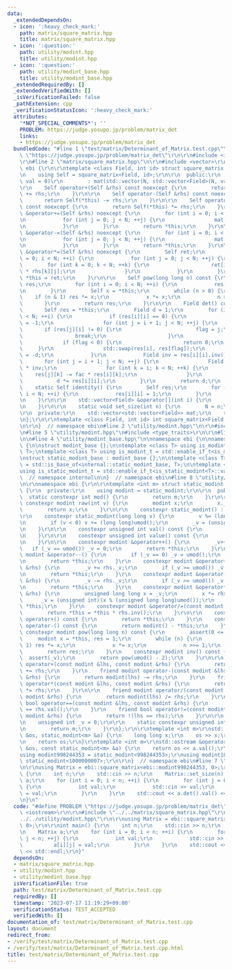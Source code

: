 ```yaml
---
data:
  _extendedDependsOn:
  - icon: ':heavy_check_mark:'
    path: matrix/square_matrix.hpp
    title: matrix/square_matrix.hpp
  - icon: ':question:'
    path: utility/modint.hpp
    title: utility/modint.hpp
  - icon: ':question:'
    path: utility/modint_base.hpp
    title: utility/modint_base.hpp
  _extendedRequiredBy: []
  _extendedVerifiedWith: []
  _isVerificationFailed: false
  _pathExtension: cpp
  _verificationStatusIcon: ':heavy_check_mark:'
  attributes:
    '*NOT_SPECIAL_COMMENTS*': ''
    PROBLEM: https://judge.yosupo.jp/problem/matrix_det
    links:
    - https://judge.yosupo.jp/problem/matrix_det
  bundledCode: "#line 1 \"test/matrix/Determinant_of_Matrix.test.cpp\"\n#define PROBLEM\
    \ \"https://judge.yosupo.jp/problem/matrix_det\"\r\n\r\n#include <iostream>\r\n\
    \r\n#line 2 \"matrix/square_matrix.hpp\"\n\r\n#include <vector>\r\n\r\nnamespace\
    \ ebi {\r\n\r\ntemplate <class Field, int id> struct square_matrix {\r\n  private:\r\
    \n    using Self = square_matrix<Field, id>;\r\n\r\n  public:\r\n    square_matrix(Field\
    \ val = 0)\r\n        : mat(std::vector(N, std::vector<Field>(N, val))) {}\r\n\
    \r\n    Self operator+(Self &rhs) const noexcept {\r\n        return Self(*this)\
    \ += rhs;\r\n    }\r\n\r\n    Self operator-(Self &rhs) const noexcept {\r\n \
    \       return Self(*this) -= rhs;\r\n    }\r\n\r\n    Self operator*(Self &rhs)\
    \ const noexcept {\r\n        return Self(*this) *= rhs;\r\n    }\r\n\r\n    Self\
    \ &operator+=(Self &rhs) noexcept {\r\n        for (int i = 0; i < N; ++i) {\r\
    \n            for (int j = 0; j < N; ++j) {\r\n                mat[i][j] += rhs[i][j];\r\
    \n            }\r\n        }\r\n        return *this;\r\n    }\r\n\r\n    Self\
    \ &operator-=(Self &rhs) noexcept {\r\n        for (int i = 0; i < N; ++i) {\r\
    \n            for (int j = 0; j < N; ++j) {\r\n                mat[i][j] -= rhs[i][j];\r\
    \n            }\r\n        }\r\n        return *this;\r\n    }\r\n\r\n    Self\
    \ &operator*=(Self &rhs) noexcept {\r\n        Self ret;\r\n        for (int i\
    \ = 0; i < N; ++i) {\r\n            for (int j = 0; j < N; ++j) {\r\n        \
    \        for (int k = 0; k < N; ++k) {\r\n                    ret[i][j] += mat[i][k]\
    \ * rhs[k][j];\r\n                }\r\n            }\r\n        }\r\n        return\
    \ *this = ret;\r\n    }\r\n\r\n    Self pow(long long n) const {\r\n        Self\
    \ res;\r\n        for (int i = 0; i < N; ++i) {\r\n            res[i][i] = 1;\r\
    \n        }\r\n        Self x = *this;\r\n        while (n > 0) {\r\n        \
    \    if (n & 1) res *= x;\r\n            x *= x;\r\n            n >>= 1;\r\n \
    \       }\r\n        return res;\r\n    }\r\n\r\n    Field det() const {\r\n \
    \       Self res = *this;\r\n        Field d = 1;\r\n        for (int i = 0; i\
    \ < N; ++i) {\r\n            if (res[i][i] == 0) {\r\n                int flag\
    \ = -1;\r\n                for (int j = i + 1; j < N; ++j) {\r\n             \
    \       if (res[j][i] != 0) {\r\n                        flag = j;\r\n       \
    \                 break;\r\n                    }\r\n                }\r\n   \
    \             if (flag < 0) {\r\n                    return 0;\r\n           \
    \     }\r\n                std::swap(res[i], res[flag]);\r\n                d\
    \ = -d;\r\n            }\r\n            Field inv = res[i][i].inv();\r\n     \
    \       for (int j = i + 1; j < N; ++j) {\r\n                Field fac = res[j][i]\
    \ * inv;\r\n                for (int k = i; k < N; ++k) {\r\n                \
    \    res[j][k] -= fac * res[i][k];\r\n                }\r\n            }\r\n \
    \           d *= res[i][i];\r\n        }\r\n        return d;\r\n    }\r\n\r\n\
    \    static Self identity() {\r\n        Self res;\r\n        for (int i = 0;\
    \ i < N; ++i) {\r\n            res[i][i] = 1;\r\n        }\r\n        return res;\r\
    \n    }\r\n\r\n    std::vector<Field> &operator[](int i) {\r\n        return mat[i];\r\
    \n    }\r\n\r\n    static void set_size(int n) {\r\n        N = n;\r\n    }\r\n\
    \r\n  private:\r\n    std::vector<std::vector<Field>> mat;\r\n    static int N;\r\
    \n};\r\n\r\ntemplate <class Field, int id> int square_matrix<Field, id>::N = 0;\r\
    \n\r\n}  // namespace ebi\n#line 2 \"utility/modint.hpp\"\n\r\n#include <cassert>\r\
    \n#line 5 \"utility/modint.hpp\"\n#include <type_traits>\r\n\r\n#line 2 \"utility/modint_base.hpp\"\
    \n\n#line 4 \"utility/modint_base.hpp\"\n\nnamespace ebi {\n\nnamespace internal\
    \ {\n\nstruct modint_base {};\n\ntemplate <class T> using is_modint = std::is_base_of<modint_base,\
    \ T>;\ntemplate <class T> using is_modint_t = std::enable_if_t<is_modint<T>::value>;\n\
    \nstruct static_modint_base : modint_base {};\n\ntemplate <class T>\nusing is_static_modint\
    \ = std::is_base_of<internal::static_modint_base, T>;\n\ntemplate <class T>\n\
    using is_static_modint_t = std::enable_if_t<is_static_modint<T>::value>;\n\n}\
    \  // namespace internal\n\n}  // namespace ebi\n#line 8 \"utility/modint.hpp\"\
    \n\r\nnamespace ebi {\r\n\r\ntemplate <int m> struct static_modint : internal::static_modint_base\
    \ {\r\n  private:\r\n    using modint = static_modint;\r\n\r\n  public:\r\n  \
    \  static constexpr int mod() {\r\n        return m;\r\n    }\r\n\r\n    static\
    \ constexpr modint raw(int v) {\r\n        modint x;\r\n        x._v = v;\r\n\
    \        return x;\r\n    }\r\n\r\n    constexpr static_modint() : _v(0) {}\r\n\
    \r\n    constexpr static_modint(long long v) {\r\n        v %= (long long)umod();\r\
    \n        if (v < 0) v += (long long)umod();\r\n        _v = (unsigned int)v;\r\
    \n    }\r\n\r\n    constexpr unsigned int val() const {\r\n        return _v;\r\
    \n    }\r\n\r\n    constexpr unsigned int value() const {\r\n        return val();\r\
    \n    }\r\n\r\n    constexpr modint &operator++() {\r\n        _v++;\r\n     \
    \   if (_v == umod()) _v = 0;\r\n        return *this;\r\n    }\r\n    constexpr\
    \ modint &operator--() {\r\n        if (_v == 0) _v = umod();\r\n        _v--;\r\
    \n        return *this;\r\n    }\r\n    constexpr modint &operator+=(const modint\
    \ &rhs) {\r\n        _v += rhs._v;\r\n        if (_v >= umod()) _v -= umod();\r\
    \n        return *this;\r\n    }\r\n    constexpr modint &operator-=(const modint\
    \ &rhs) {\r\n        _v -= rhs._v;\r\n        if (_v >= umod()) _v += umod();\r\
    \n        return *this;\r\n    }\r\n    constexpr modint &operator*=(const modint\
    \ &rhs) {\r\n        unsigned long long x = _v;\r\n        x *= rhs._v;\r\n  \
    \      _v = (unsigned int)(x % (unsigned long long)umod());\r\n        return\
    \ *this;\r\n    }\r\n    constexpr modint &operator/=(const modint &rhs) {\r\n\
    \        return *this = *this * rhs.inv();\r\n    }\r\n\r\n    constexpr modint\
    \ operator+() const {\r\n        return *this;\r\n    }\r\n    constexpr modint\
    \ operator-() const {\r\n        return modint() - *this;\r\n    }\r\n\r\n   \
    \ constexpr modint pow(long long n) const {\r\n        assert(0 <= n);\r\n   \
    \     modint x = *this, res = 1;\r\n        while (n) {\r\n            if (n &\
    \ 1) res *= x;\r\n            x *= x;\r\n            n >>= 1;\r\n        }\r\n\
    \        return res;\r\n    }\r\n    constexpr modint inv() const {\r\n      \
    \  assert(_v);\r\n        return pow(umod() - 2);\r\n    }\r\n\r\n    friend modint\
    \ operator+(const modint &lhs, const modint &rhs) {\r\n        return modint(lhs)\
    \ += rhs;\r\n    }\r\n    friend modint operator-(const modint &lhs, const modint\
    \ &rhs) {\r\n        return modint(lhs) -= rhs;\r\n    }\r\n    friend modint\
    \ operator*(const modint &lhs, const modint &rhs) {\r\n        return modint(lhs)\
    \ *= rhs;\r\n    }\r\n\r\n    friend modint operator/(const modint &lhs, const\
    \ modint &rhs) {\r\n        return modint(lhs) /= rhs;\r\n    }\r\n    friend\
    \ bool operator==(const modint &lhs, const modint &rhs) {\r\n        return lhs.val()\
    \ == rhs.val();\r\n    }\r\n    friend bool operator!=(const modint &lhs, const\
    \ modint &rhs) {\r\n        return !(lhs == rhs);\r\n    }\r\n\r\n  private:\r\
    \n    unsigned int _v = 0;\r\n\r\n    static constexpr unsigned int umod() {\r\
    \n        return m;\r\n    }\r\n};\r\n\r\ntemplate <int m>\r\nstd::istream &operator>>(std::istream\
    \ &os, static_modint<m> &a) {\r\n    long long x;\r\n    os >> x;\r\n    a = x;\r\
    \n    return os;\r\n}\r\ntemplate <int m>\r\nstd::ostream &operator<<(std::ostream\
    \ &os, const static_modint<m> &a) {\r\n    return os << a.val();\r\n}\r\n\r\n\
    using modint998244353 = static_modint<998244353>;\r\nusing modint1000000007 =\
    \ static_modint<1000000007>;\r\n\r\n}  // namespace ebi\n#line 7 \"test/matrix/Determinant_of_Matrix.test.cpp\"\
    \n\r\nusing Matrix = ebi::square_matrix<ebi::modint998244353, 0>;\r\n\r\nint main()\
    \ {\r\n    int n;\r\n    std::cin >> n;\r\n    Matrix::set_size(n);\r\n    Matrix\
    \ a;\r\n    for (int i = 0; i < n; ++i) {\r\n        for (int j = 0; j < n; ++j)\
    \ {\r\n            int val;\r\n            std::cin >> val;\r\n            a[i][j]\
    \ = val;\r\n        }\r\n    }\r\n    std::cout << a.det().val() << std::endl;\r\
    \n}\n"
  code: "#define PROBLEM \"https://judge.yosupo.jp/problem/matrix_det\"\r\n\r\n#include\
    \ <iostream>\r\n\r\n#include \"../../matrix/square_matrix.hpp\"\r\n#include \"\
    ../../utility/modint.hpp\"\r\n\r\nusing Matrix = ebi::square_matrix<ebi::modint998244353,\
    \ 0>;\r\n\r\nint main() {\r\n    int n;\r\n    std::cin >> n;\r\n    Matrix::set_size(n);\r\
    \n    Matrix a;\r\n    for (int i = 0; i < n; ++i) {\r\n        for (int j = 0;\
    \ j < n; ++j) {\r\n            int val;\r\n            std::cin >> val;\r\n  \
    \          a[i][j] = val;\r\n        }\r\n    }\r\n    std::cout << a.det().val()\
    \ << std::endl;\r\n}"
  dependsOn:
  - matrix/square_matrix.hpp
  - utility/modint.hpp
  - utility/modint_base.hpp
  isVerificationFile: true
  path: test/matrix/Determinant_of_Matrix.test.cpp
  requiredBy: []
  timestamp: '2023-07-17 11:19:29+09:00'
  verificationStatus: TEST_ACCEPTED
  verifiedWith: []
documentation_of: test/matrix/Determinant_of_Matrix.test.cpp
layout: document
redirect_from:
- /verify/test/matrix/Determinant_of_Matrix.test.cpp
- /verify/test/matrix/Determinant_of_Matrix.test.cpp.html
title: test/matrix/Determinant_of_Matrix.test.cpp
---
```

